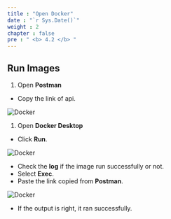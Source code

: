 ```yaml
---
title : "Open Docker"
date : "`r Sys.Date()`"
weight : 2
chapter : false
pre : " <b> 4.2 </b> "
---
```


## Run Images

1. Open **Postman**
- Copy the link of api.

![Docker](/Dung_aws/images/1/1001.png)


1. Open **Docker Desktop**
- Click **Run**.
  
![Docker](/Dung_aws/images/1/1002.png)

- Check the **log** if the image run successfully or not.
- Select **Exec**.
- Paste the link copied from **Postman**.

![Docker](/Dung_aws/images/1/1003.png)

- If the output is right, it ran successfully.
